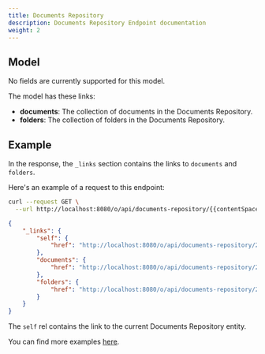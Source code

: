 ```yaml
---
title: Documents Repository
description: Documents Repository Endpoint documentation
weight: 2
---
```


## Model

No fields are currently supported for this model.

The model has these links:

* **documents**: The collection of documents in the Documents Repository.
* **folders**: The collection of folders in the Documents Repository.

## Example

In the response, the `_links` section contains the links to `documents` and `folders`.

Here's an example of a request to this endpoint: 

```bash request
curl --request GET \
  --url http://localhost:8080/o/api/documents-repository/{{contentSpaceId}}
```

```json response
{
    "_links": {
        "self": {
            "href": "http://localhost:8080/o/api/documents-repository/20126"
        },
        "documents": {
            "href": "http://localhost:8080/o/api/documents-repository/20126/document"
        },
        "folders": {
            "href": "http://localhost:8080/o/api/documents-repository/20126/folder"
        }
    }
}
```

The `self` rel contains the link to the current Documents Repository entity.

You can find more examples [here](/docs/content-space/documentsRepository/examples.html).
